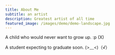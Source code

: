 ```yaml
---
title: About Me
subtitle: an artist
description: Greatest artist of all time
featured_image: /images/demo/demo-landscape.jpg
---
```


A child who would never want to grow up. :p (X)

A student expecting to graduate soon. (>﹏<)（√）
